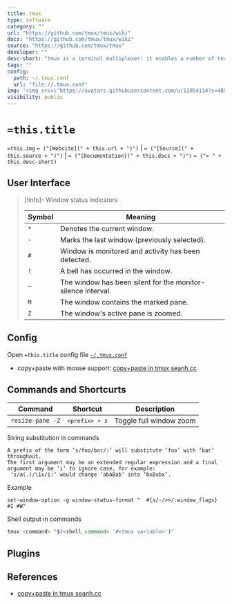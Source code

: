 ```yaml
---
title: tmux
type: software
category: ""
url: "https://github.com/tmux/tmux/wiki"
docs: "https://github.com/tmux/tmux/wiki"
source: "https://github.com/tmux/tmux"
developer: ""
desc-short: "tmux is a terminal multiplexer: it enables a number of terminals to be created, accessed, and controlled from a single screen. tmux may be detached from a screen and continue running in the background, then later reattached.\n"
tags: ""
config:
  path: ~/.tmux.conf
  url: "file://.tmux.conf"
img: "<img src=\"https://avatars.githubusercontent.com/u/12054114?s=48&v=4\" style=\"width: 20px; vertical-align: middle;\"/>"
visibility: public
---
```

# `=this.title`

`=this.img`  `= ("[Website](" + this.url + ")")` |  `= ("[Source](" + this.source + ")")` | `= ("[Documentation](" + this.docs + ")")`
`= ("> " + this.desc-short)`

## User Interface

> [!info]- Window status indicators
>
> Symbol   | Meaning
> -|-
> `*`      | Denotes the current window.
> `-`      | Marks the last window (previously selected).
> `#`      | Window is monitored and activity has been detected.
> `!`      | A bell has occurred in the window.
> `~`      | The window has been silent for the monitor-silence interval.
> `M`      | The window contains the marked pane.
> `Z`      | The window's active pane is zoomed.

## Config

<!-- `=("<a href='" + this.config.url + "'><button type='button'>Open " + this.title + " config file <code>" + this.config.path + "</code></button></a>")` -->
Open `=this.title` config file [`~/.tmux.conf`](file://.tmux.conf)

- copy+paste with mouse support: [copy+paste in tmux seanh.cc]

## Commands and Shortcurts

Command | Shortcut | Description
-|-|-
`resize-pane -Z` | <kbd>&lt;prefix&gt; + z</kbd> | Toggle full window zoom

String substitution in commands

```
A prefix of the form ‘s/foo/bar/:’ will substitute ‘foo’ with ‘bar’ throughout.
The first argument may be an extended regular expression and a final argument may be ‘i’ to ignore case, for example:
 ‘s/a(.)/\1x/i:’ would change ‘abABab’ into ‘bxBxbx’.
```

Example

```
set-window-option -g window-status-format "  #{s/-/>>/:window_flags} #I #W"
```

Shell output in commands

```bash
tmux <command> "$(<shell command> '#<tmux variable>')"
```

## Plugins

## References

- [copy+paste in tmux seanh.cc]

[copy+paste in tmux seanh.cc]: https://www.seanh.cc/2020/12/27/copy-and-paste-in-tmux/
